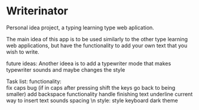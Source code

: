 # Writerinator
Personal idea project, a typing learning type web aplication.

The main idea of this app is to be used similarly to the other type learning web applications, but have the functionality to add your own text that you wish to write.


future ideas:
	Another ideea is to add a typewriter mode that makes typewriter sounds and maybe changes the style

Task list:
	functionality:	
		fix caps bug (if in caps after pressing shift the keys go back to being smaller)
		add backspace functionality
		handle finishing text
		underline current
		way to insert text
		sounds 
		spacing \n
	style:
		style keyboard
		dark theme